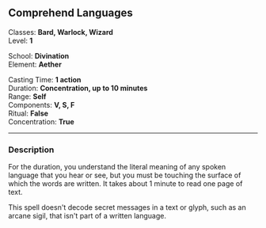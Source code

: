 ## Comprehend Languages

Classes: **Bard, Warlock, Wizard**  
Level: **1**  

School: **Divination**  
Element: **Aether**  

Casting Time: **1 action**  
Duration: **Concentration, up to 10 minutes**  
Range: **Self**  
Components: **V, S, F**  
Ritual: **False**  
Concentration: **True**  

------

### Description

For the duration, you understand the literal meaning of any spoken language that you hear or see, but you must be touching the surface of which the words are written. It takes about 1 minute to read one page of text.

This spell doesn't decode secret messages in a text or glyph, such as an arcane sigil, that isn't part of a written language.